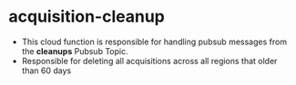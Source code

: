 # acquisition-cleanup
- This cloud function is responsible for handling pubsub messages from the **cleanups** Pubsub Topic.
- Responsible for deleting all acquisitions across all regions that older than 60 days